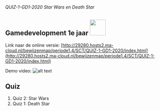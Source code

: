 ###### QUIZ-1-GD1-2020 Star Wars en Death Star

## Gamedevelopment 1e jaar <img src="https://www.ma-web.nl/static/vector/Logo_blok.svg"  width=50>
Link naar de online versie: [http://29280.hosts2.ma-cloud.nl/bewijzenmap/periode1.4/SCT/QUIZ-1-GD1-2020/index.html](http://29280.hosts2.ma-cloud.nl/bewijzenmap/periode1.4/SCT/QUIZ-1-GD1-2020/index.html)

Demo video: 
![alt text](http://29280.hosts2.ma-cloud.nl/bewijzenmap/periode1.4/SCT/QUIZ-1-GD1-2020/images/quiz.gif "demo van de quiz")

## Quiz
1. Quiz 2: Star Wars
1. Quiz 1: Death Star
